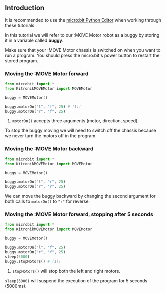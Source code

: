 ## Introduction

It is recommended to use the [micro:bit Python Editor](https://python.microbit.org/v/3) when working through these tutorials.

In this tutorial we will refer to our :MOVE Motor robot as a buggy by storing it in a variable called **buggy**.

Make sure that your :MOVE Motor chassis is switched on when you want to run a program. You should press the micro:bit's power button to restart the stored program.

### Moving the :MOVE Motor forward

``` py linenums="1" title="main.py"
from microbit import *
from KitronikMOVEMotor import MOVEMotor

buggy = MOVEMotor()

buggy.motorOn("l", "f", 25) # (1)!
buggy.motorOn("r", "f", 25)
```

1. `motorOn()` accepts three arguments (motor, direction, speed).

To stop the buggy moving we will need to switch off the chassis because we never turn the motors off in the program.

### Moving the :MOVE Motor backward

``` py linenums="1" title="main.py"
from microbit import *
from KitronikMOVEMotor import MOVEMotor

buggy = MOVEMotor()

buggy.motorOn("l", "r", 25)
buggy.motorOn("r", "r", 25)
```

We can move the buggy backward by changing the second argument for both calls to `motorOn()` to `"r"` for reverse.

### Moving the :MOVE Motor forward, stopping after 5 seconds

``` py linenums="1" title="main.py"
from microbit import *
from KitronikMOVEMotor import MOVEMotor

buggy = MOVEMotor()

buggy.motorOn("l", "f", 25)
buggy.motorOn("r", "f", 25)
sleep(5000)
buggy.stopMotors() # (1)!
```

1. `stopMotors()` will stop both the left and right motors.

`sleep(5000)` will suspend the execution of the program for 5 seconds (5000ms).

